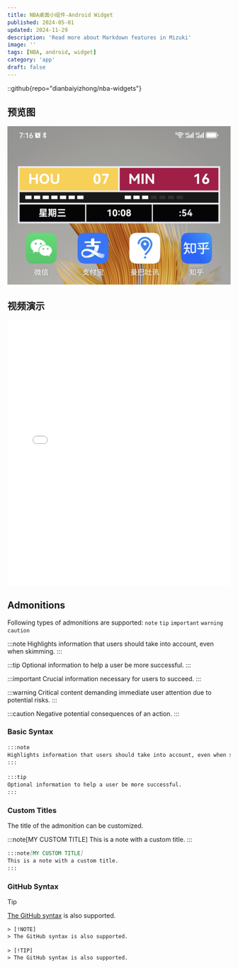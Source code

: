 ```yaml
---
title: NBA桌面小组件-Android Widget
published: 2024-05-01
updated: 2024-11-29
description: 'Read more about Markdown features in Mizuki'
image: ''
tags: [NBA, android, widget]
category: 'app'
draft: false 
---
```



::github{repo="dianbaiyizhong/nba-widgets"}


## 预览图
![50w](./images/01.jpg)

## 视频演示
<iframe  width="100%" height="600px" src="//player.bilibili.com/player.html?isOutside=true&aid=113610609203673&bvid=BV1ntq5YrEsE&cid=27223982740&p=1" scrolling="no" border="0" frameborder="no" framespacing="0" allowfullscreen="true"></iframe>


## Admonitions

Following types of admonitions are supported: `note` `tip` `important` `warning` `caution`

:::note
Highlights information that users should take into account, even when skimming.
:::

:::tip
Optional information to help a user be more successful.
:::

:::important
Crucial information necessary for users to succeed.
:::

:::warning
Critical content demanding immediate user attention due to potential risks.
:::

:::caution
Negative potential consequences of an action.
:::

### Basic Syntax

```markdown
:::note
Highlights information that users should take into account, even when skimming.
:::

:::tip
Optional information to help a user be more successful.
:::
```

### Custom Titles

The title of the admonition can be customized.

:::note[MY CUSTOM TITLE]
This is a note with a custom title.
:::

```markdown
:::note[MY CUSTOM TITLE]
This is a note with a custom title.
:::
```

### GitHub Syntax

> [!TIP]
> [The GitHub syntax](https://github.com/orgs/community/discussions/16925) is also supported.

```
> [!NOTE]
> The GitHub syntax is also supported.

> [!TIP]
> The GitHub syntax is also supported.
```

